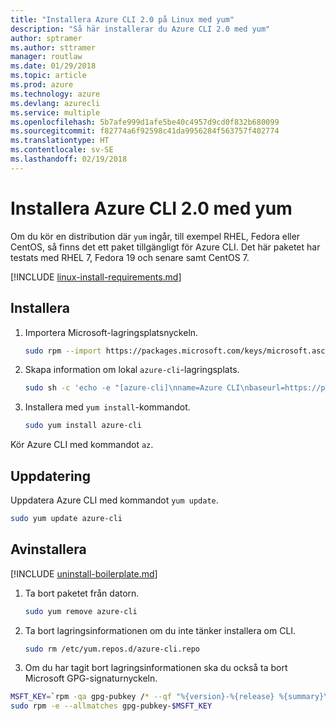 ```yaml
---
title: "Installera Azure CLI 2.0 på Linux med yum"
description: "Så här installerar du Azure CLI 2.0 med yum"
author: sptramer
ms.author: sttramer
manager: routlaw
ms.date: 01/29/2018
ms.topic: article
ms.prod: azure
ms.technology: azure
ms.devlang: azurecli
ms.service: multiple
ms.openlocfilehash: 5b7afe999d1afe5be40c4957d9cd0f832b680099
ms.sourcegitcommit: f82774a6f92598c41da9956284f563757f402774
ms.translationtype: HT
ms.contentlocale: sv-SE
ms.lasthandoff: 02/19/2018
---
```

# <a name="install-azure-cli-20-with-yum"></a>Installera Azure CLI 2.0 med yum

Om du kör en distribution där `yum` ingår, till exempel RHEL, Fedora eller CentOS, så finns det ett paket tillgängligt för Azure CLI. Det här paketet har testats med RHEL 7, Fedora 19 och senare samt CentOS 7.

[!INCLUDE [linux-install-requirements.md](includes/linux-install-requirements.md)]

## <a name="install"></a>Installera

1. Importera Microsoft-lagringsplatsnyckeln.

   ```bash
   sudo rpm --import https://packages.microsoft.com/keys/microsoft.asc
   ```

2. Skapa information om lokal `azure-cli`-lagringsplats.

   ```bash
   sudo sh -c 'echo -e "[azure-cli]\nname=Azure CLI\nbaseurl=https://packages.microsoft.com/yumrepos/azure-cli\nenabled=1\ngpgcheck=1\ngpgkey=https://packages.microsoft.com/keys/microsoft.asc" > /etc/yum.repos.d/azure-cli.repo'
   ```

3. Installera med `yum install`-kommandot. 

   ```bash
   sudo yum install azure-cli
   ```

Kör Azure CLI med kommandot `az`.

## <a name="update"></a>Uppdatering

Uppdatera Azure CLI med kommandot `yum update`.

```bash
sudo yum update azure-cli
```

## <a name="uninstall"></a>Avinstallera

[!INCLUDE [uninstall-boilerplate.md](includes/uninstall-boilerplate.md)]

1. Ta bort paketet från datorn.

   ```bash
   sudo yum remove azure-cli
   ```

2. Ta bort lagringsinformationen om du inte tänker installera om CLI.

   ```bash
   sudo rm /etc/yum.repos.d/azure-cli.repo
   ```

3. Om du har tagit bort lagringsinformationen ska du också ta bort Microsoft GPG-signaturnyckeln.

  ```bash
  MSFT_KEY=`rpm -qa gpg-pubkey /* --qf "%{version}-%{release} %{summary}\n" | grep Microsoft | awk '{print $1}'`
  sudo rpm -e --allmatches gpg-pubkey-$MSFT_KEY
  ```
